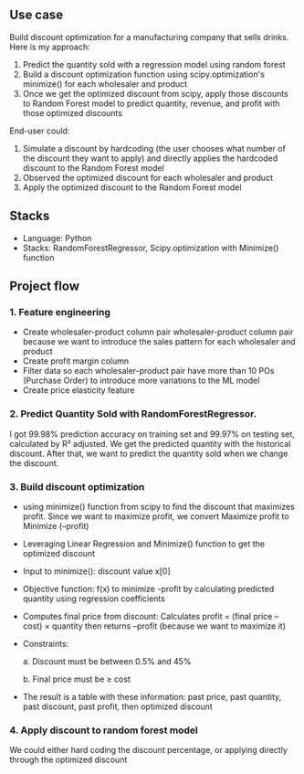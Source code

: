 ## Use case

Build discount optimization for a manufacturing company that sells drinks. Here is my approach:

1. Predict the quantity sold with a regression model using random forest
2. Build a discount optimization function using scipy.optimization's minimize() for each wholesaler and product
3. Once we get the optimized discount from scipy, apply those discounts to Random Forest model to predict quantity, revenue, and profit with those optimized discounts

End-user could:
1. Simulate a discount by hardcoding (the user chooses what number of the discount they want to apply) and directly applies the hardcoded discount to the Random Forest model
2. Observed the optimized discount for each wholesaler and product
3. Apply the optimized discount to the Random Forest model

## Stacks

- Language: Python
- Stacks: RandomForestRegressor, Scipy.optimization with Minimize() function


## Project flow

### 1. Feature engineering
  - Create wholesaler-product column pair wholesaler-product column pair because we want to introduce the sales pattern for each wholesaler and product
  - Create profit margin column
  - Filter data so each wholesaler-product pair have more than 10 POs (Purchase Order) to introduce more variations to the ML model
  - Create price elasticity feature

### 2. Predict Quantity Sold with RandomForestRegressor.

I got 99.98% prediction accuracy on training set and 99.97% on testing set, calculated by R² adjusted. We get the predicted quantity with the historical discount. After that, we want to predict the quantity sold when we change the discount.
   
### 3. Build discount optimization
  - using minimize() function from scipy to find the discount that maximizes profit. Since we want to maximize profit, we convert Maximize profit to Minimize (–profit)
  - Leveraging Linear Regression and Minimize() function to get the optimized discount
  - Input to minimize(): discount value x[0]
  - Objective function: f(x) to minimize -profit by calculating predicted quantity using regression coefficients
  - Computes final price from discount: Calculates profit = (final price – cost) × quantity then returns –profit (because we want to maximize it)
  - Constraints:
    
    a. Discount must be between 0.5% and 45%
    
    b. Final price must be ≥ cost
    
  - The result is a table with these information: past price, past quantity, past discount, past profit, then optimized discount

### 4. Apply discount to random forest model

We could either hard coding the discount percentage, or applying directly through the optimized discount
